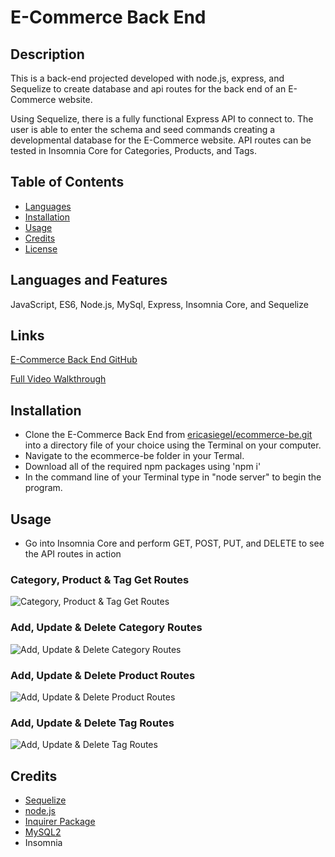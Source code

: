 # E-Commerce Back End

## Description 

This is a back-end projected developed with node.js, express, and Sequelize to create database and api routes for the back end of an E-Commerce website. 

Using Sequelize, there is a fully functional Express API to connect to. The user is able to enter the schema and seed commands creating a developmental database for the E-Commerce website. API routes can be tested in Insomnia Core for Categories, Products, and Tags.

## Table of Contents

* [Languages](#languages)
* [Installation](#installation)
* [Usage](#usage)
* [Credits](#credits)
* [License](#license)

## Languages and Features

JavaScript, ES6, Node.js, MySql, Express, Insomnia Core, and Sequelize


## Links

[E-Commerce Back End GitHub](https://github.com/ericasiegel/ecommerce-be.git)

[Full Video Walkthrough](https://drive.google.com/file/d/1ZobZZ1il5IGpBMazIcXr5-Ru1Ki8aAnH/view)

## Installation

- Clone the E-Commerce Back End from [ericasiegel/ecommerce-be.git](https://github.com/ericasiegel/ecommerce-be.git) into a directory file of your choice using the Terminal on your computer.
- Navigate to the ecommerce-be folder in your Termal.
- Download all of the required npm packages using 'npm i'
- In the command line of your Terminal type in "node server" to begin the program.



## Usage 

- Go into Insomnia Core and perform GET, POST, PUT, and DELETE to see the API routes in action

### Category, Product & Tag Get Routes
![Category, Product & Tag Get Routes](./assets/get.gif)

### Add, Update & Delete Category Routes
![Add, Update & Delete Category Routes](./assets/category.gif)

### Add, Update & Delete Product Routes
![Add, Update & Delete Product Routes](./assets/product.gif)

### Add, Update & Delete Tag Routes
![Add, Update & Delete Tag Routes](./assets/tag.gif)






## Credits

- [Sequelize](https://sequelize.org/v5/index.html)
- [node.js](https://nodejs.org/en/)
- [Inquirer Package](https://www.npmjs.com/package/inquirer)
- [MySQL2](https://www.npmjs.com/package/mysql2)
- Insomnia